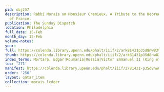 ```yaml
---
pid: obj257
description: Rabbi Morais on Monsieur Cremieux. A Tribute to the Hebrew Statesman
  of France.
publication: The Sunday Dispatch
location: Philadelphia
full_date: 15-Feb
month_day: 15-Feb
volume-notes:
year:
full: https://colenda.library.upenn.edu/phalt/iiif/2/ark81431p35d8nw83%2FSHA256E-s7526489--ed60919de979ee7525d95b783dc26395dfaa4580d579dd4700a5b71df2e9d3c3.jpeg/full/3500,/0/default.jpg
thumb: https://colenda.library.upenn.edu/phalt/iiif/2/ark81431p35d8nw83%2FSHA256E-s7526489--ed60919de979ee7525d95b783dc26395dfaa4580d579dd4700a5b71df2e9d3c3.jpeg/full/!200,200/0/default.jpg
index_terms: Mortara, Edgar|Roumania|Russia|Victor Emmanuel II (King of Italy)
toc: '271'
manifest: https://colenda.library.upenn.edu/phalt/iiif/2/81431-p35d8nw83/manifest
order: '256'
layout: qatar_item
collection: morais_ledger
---
```

